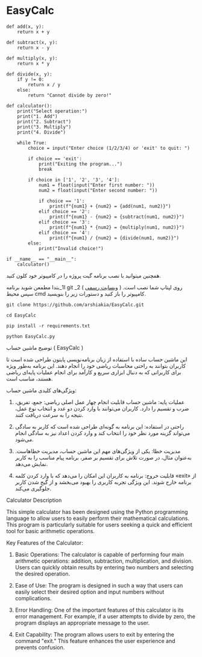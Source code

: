 # EasyCalc
```
def add(x, y):  
    return x + y  

def subtract(x, y):  
    return x - y  

def multiply(x, y):  
    return x * y  

def divide(x, y):  
    if y != 0:  
        return x / y  
    else:  
        return "Cannot divide by zero!"  

def calculator():  
    print("Select operation:")  
    print("1. Add")  
    print("2. Subtract")  
    print("3. Multiply")  
    print("4. Divide")  

    while True:  
        choice = input("Enter choice (1/2/3/4) or 'exit' to quit: ")  

        if choice == 'exit':  
            print("Exiting the program...")  
            break  

        if choice in ['1', '2', '3', '4']:  
            num1 = float(input("Enter first number: "))  
            num2 = float(input("Enter second number: "))  

            if choice == '1':  
                print(f"{num1} + {num2} = {add(num1, num2)}")  
            elif choice == '2':  
                print(f"{num1} - {num2} = {subtract(num1, num2)}")  
            elif choice == '3':  
                print(f"{num1} * {num2} = {multiply(num1, num2)}")  
            elif choice == '4':  
                print(f"{num1} / {num2} = {divide(num1, num2)}")  
        else:  
            print("Invalid choice!")  

if __name__ == "__main__":  
    calculator()
```

همچنین میتوانید با نصب برنامه گیت پروژه را در کامپیوتر خود کلون کنید.

ا1_بتدا مطمعن شوید برنامه git روی لپتاپ شما نصب است. ( [وبسایت رسمی](https://git-scm.com/downloads)  )
2_ سپس محیط cmd کامپیوتر را باز کنید و دستورات زیر را بنویسید.
```
git clone https://github.com/arshiakia/EasyCalc.git
```
```
cd EasyCalc
```
```
pip install -r requirements.txt
```
```
python EasyCalc.py
```

توضیح ماشین حساب ( EasyCalc )
 
این ماشین حساب ساده با استفاده از زبان برنامه‌نویسی پایتون طراحی شده است تا کاربران بتوانند به راحتی محاسبات ریاضی خود را انجام دهند. این برنامه به‌طور ویژه برای کاربرانی که به دنبال ابزاری سریع و کارآمد برای انجام عملیات پایه‌ای ریاضی هستند، مناسب است. 

ویژگی‌های کلیدی ماشین حساب:

1. عملیات پایه: ماشین حساب قابلیت انجام چهار عمل اصلی ریاضی: جمع، تفریق، ضرب و تقسیم را دارد. کاربران می‌توانند با وارد کردن دو عدد و انتخاب نوع عمل، نتیجه را به سرعت دریافت کنند.

2. راحتی در استفاده: این برنامه به گونه‌ای طراحی شده است که کاربر به سادگی می‌تواند گزینه مورد نظر خود را انتخاب کند و وارد کردن اعداد نیز به سادگی انجام می‌شود. 

3. مدیریت خطا: یکی از ویژگی‌های مهم این ماشین حساب، مدیریت خطاهاست. به‌عنوان مثال، در صورت تلاش برای تقسیم بر صفر، برنامه پیام مناسب را به کاربر نمایش می‌دهد.

4. قابلیت خروج: برنامه به کاربران این امکان را می‌دهد که با وارد کردن کلمه «exit» از برنامه خارج شوند. این ویژگی تجربه کاربری را بهبود می‌بخشد و از گیج شدن کاربر جلوگیری می‌کند.





Calculator Description

This simple calculator has been designed using the Python programming language to allow users to easily perform their mathematical calculations. This program is particularly suitable for users seeking a quick and efficient tool for basic arithmetic operations.

Key Features of the Calculator:

1. Basic Operations: The calculator is capable of performing four main arithmetic operations: addition, subtraction, multiplication, and division. Users can quickly obtain results by entering two numbers and selecting the desired operation.

2. Ease of Use: The program is designed in such a way that users can easily select their desired option and input numbers without complications.

3. Error Handling: One of the important features of this calculator is its error management. For example, if a user attempts to divide by zero, the program displays an appropriate message to the user.

4. Exit Capability: The program allows users to exit by entering the command "exit." This feature enhances the user experience and prevents confusion.
